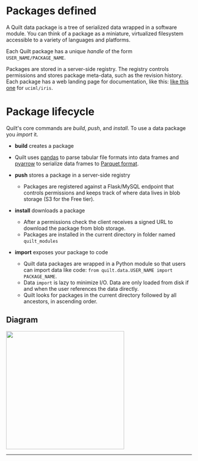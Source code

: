 # Packages defined
A Quilt data package is a tree of serialized data wrapped in a software module. You can think of a package as a miniature, virtualized filesystem accessible to a variety of languages and platforms.

Each Quilt package has a unique _handle_ of the form `USER_NAME/PACKAGE_NAME`.

Packages are stored in a server-side registry. The registry controls permissions and stores package meta-data, such as the revision history. Each package has a web landing page for documentation, like this: [like this one](https://quiltdata.com/package/uciml/iris) for `uciml/iris`.

# Package lifecycle

Quilt's core commands are _build_, _push_, and _install_. To use a data package you _import_ it.

* **build** creates a package
 * Quilt uses [pandas](http://pandas.pydata.org/) to parse tabular file formats into data frames and [pyarrow](https://arrow.apache.org/docs/python/) to serialize data frames to [Parquet format](https://parquet.apache.org/).

* **push** stores a package in a server-side registry
  * Packages are registered against a Flask/MySQL endpoint that controls permissions and keeps track of where data lives in blob storage (S3 for the Free tier).
* **install** downloads a package
  * After a permissions check the client receives a signed URL to download the package from blob storage.
  * Packages are installed in the current directory in folder named `quilt_modules`

* **import** exposes your package to code
  * Quilt data packages are wrapped in a Python module so that users can import data like code: `from quilt.data.USER_NAME import PACKAGE_NAME`.
  * Data `import` is lazy to minimize I/O. Data are only loaded from disk if and when the user references the data directly.
  * Quilt looks for packages in the current directory followed by all ancestors, in ascending order.

## Diagram

<img width="320" src="https://github.com/quiltdata/resources/blob/955656180ef6398a2729c7ebc28e5dc708f26bd3/img/big-picture.png?raw=true" />
  
***







